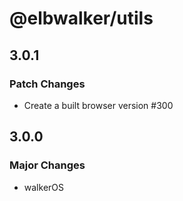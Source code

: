 # @elbwalker/utils

## 3.0.1

### Patch Changes

- Create a built browser version #300

## 3.0.0

### Major Changes

- walkerOS
